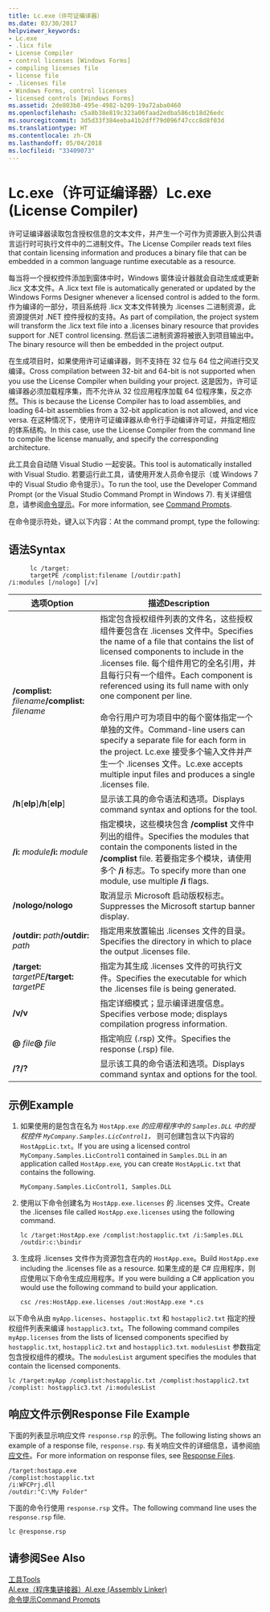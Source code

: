 ```yaml
---
title: Lc.exe（许可证编译器）
ms.date: 03/30/2017
helpviewer_keywords:
- Lc.exe
- .licx file
- License Compiler
- control licenses [Windows Forms]
- compiling licenses file
- license file
- .licenses file
- Windows Forms, control licenses
- licensed controls [Windows Forms]
ms.assetid: 2de803b8-495e-4982-b209-19a72aba0460
ms.openlocfilehash: c5a8b38e819c323a06faad2edba586cb18d26edc
ms.sourcegitcommit: 3d5d33f384eeba41b2dff79d096f47ccc8d8f03d
ms.translationtype: HT
ms.contentlocale: zh-CN
ms.lasthandoff: 05/04/2018
ms.locfileid: "33409073"
---
```

# <a name="lcexe-license-compiler"></a><span data-ttu-id="4c6fc-102">Lc.exe（许可证编译器）</span><span class="sxs-lookup"><span data-stu-id="4c6fc-102">Lc.exe (License Compiler)</span></span>
<span data-ttu-id="4c6fc-103">许可证编译器读取包含授权信息的文本文件，并产生一个可作为资源嵌入到公共语言运行时可执行文件中的二进制文件。</span><span class="sxs-lookup"><span data-stu-id="4c6fc-103">The License Compiler reads text files that contain licensing information and produces a binary file that can be embedded in a common language runtime executable as a resource.</span></span>  
  
 <span data-ttu-id="4c6fc-104">每当将一个授权控件添加到窗体中时，Windows 窗体设计器就会自动生成或更新 .licx 文本文件。</span><span class="sxs-lookup"><span data-stu-id="4c6fc-104">A .licx text file is automatically generated or updated by the Windows Forms Designer whenever a licensed control is added to the form.</span></span> <span data-ttu-id="4c6fc-105">作为编译的一部分，项目系统将 .licx 文本文件转换为 .licenses 二进制资源，此资源提供对 .NET 控件授权的支持。</span><span class="sxs-lookup"><span data-stu-id="4c6fc-105">As part of compilation, the project system will transform the .licx text file into a .licenses binary resource that provides support for .NET control licensing.</span></span> <span data-ttu-id="4c6fc-106">然后该二进制资源将被嵌入到项目输出中。</span><span class="sxs-lookup"><span data-stu-id="4c6fc-106">The binary resource will then be embedded in the project output.</span></span>  
  
 <span data-ttu-id="4c6fc-107">在生成项目时，如果使用许可证编译器，则不支持在 32 位与 64 位之间进行交叉编译。</span><span class="sxs-lookup"><span data-stu-id="4c6fc-107">Cross compilation between 32-bit and 64-bit is not supported when you use the License Compiler when building your project.</span></span> <span data-ttu-id="4c6fc-108">这是因为，许可证编译器必须加载程序集，而不允许从 32 位应用程序加载 64 位程序集，反之亦然。</span><span class="sxs-lookup"><span data-stu-id="4c6fc-108">This is because the License Compiler has to load assemblies, and loading 64-bit assemblies from a 32-bit application is not allowed, and vice versa.</span></span> <span data-ttu-id="4c6fc-109">在这种情况下，使用许可证编译器从命令行手动编译许可证，并指定相应的体系结构。</span><span class="sxs-lookup"><span data-stu-id="4c6fc-109">In this case, use the License Compiler from the command line to compile the license manually, and specify the corresponding architecture.</span></span>  
  
 <span data-ttu-id="4c6fc-110">此工具会自动随 Visual Studio 一起安装。</span><span class="sxs-lookup"><span data-stu-id="4c6fc-110">This tool is automatically installed with Visual Studio.</span></span> <span data-ttu-id="4c6fc-111">若要运行此工具，请使用开发人员命令提示（或 Windows 7 中的 Visual Studio 命令提示）。</span><span class="sxs-lookup"><span data-stu-id="4c6fc-111">To run the tool, use the Developer Command Prompt (or the Visual Studio Command Prompt in Windows 7).</span></span> <span data-ttu-id="4c6fc-112">有关详细信息，请参阅[命令提示](../../../docs/framework/tools/developer-command-prompt-for-vs.md)。</span><span class="sxs-lookup"><span data-stu-id="4c6fc-112">For more information, see [Command Prompts](../../../docs/framework/tools/developer-command-prompt-for-vs.md).</span></span>  
  
 <span data-ttu-id="4c6fc-113">在命令提示符处，键入以下内容：</span><span class="sxs-lookup"><span data-stu-id="4c6fc-113">At the command prompt, type the following:</span></span>  
  
## <a name="syntax"></a><span data-ttu-id="4c6fc-114">语法</span><span class="sxs-lookup"><span data-stu-id="4c6fc-114">Syntax</span></span>  
  
```  
      lc /target:  
      targetPE /complist:filename [/outdir:path]  
/i:modules [/nologo] [/v]  
```  
  
|<span data-ttu-id="4c6fc-115">选项</span><span class="sxs-lookup"><span data-stu-id="4c6fc-115">Option</span></span>|<span data-ttu-id="4c6fc-116">描述</span><span class="sxs-lookup"><span data-stu-id="4c6fc-116">Description</span></span>|  
|------------|-----------------|  
|<span data-ttu-id="4c6fc-117">**/complist:** *filename*</span><span class="sxs-lookup"><span data-stu-id="4c6fc-117">**/complist:** *filename*</span></span>|<span data-ttu-id="4c6fc-118">指定包含授权组件列表的文件名，这些授权组件要包含在 .licenses 文件中。</span><span class="sxs-lookup"><span data-stu-id="4c6fc-118">Specifies the name of a file that contains the list of licensed components to include in the .licenses file.</span></span> <span data-ttu-id="4c6fc-119">每个组件用它的全名引用，并且每行只有一个组件。</span><span class="sxs-lookup"><span data-stu-id="4c6fc-119">Each component is referenced using its full name with only one component per line.</span></span><br /><br /> <span data-ttu-id="4c6fc-120">命令行用户可为项目中的每个窗体指定一个单独的文件。</span><span class="sxs-lookup"><span data-stu-id="4c6fc-120">Command-line users can specify a separate file for each form in the project.</span></span> <span data-ttu-id="4c6fc-121">Lc.exe 接受多个输入文件并产生一个 .licenses 文件。</span><span class="sxs-lookup"><span data-stu-id="4c6fc-121">Lc.exe accepts multiple input files and produces a single .licenses file.</span></span>|  
|<span data-ttu-id="4c6fc-122">**/h**[**elp**]</span><span class="sxs-lookup"><span data-stu-id="4c6fc-122">**/h**[**elp**]</span></span>|<span data-ttu-id="4c6fc-123">显示该工具的命令语法和选项。</span><span class="sxs-lookup"><span data-stu-id="4c6fc-123">Displays command syntax and options for the tool.</span></span>|  
|<span data-ttu-id="4c6fc-124">**/i:** *module*</span><span class="sxs-lookup"><span data-stu-id="4c6fc-124">**/i:** *module*</span></span>|<span data-ttu-id="4c6fc-125">指定模块，这些模块包含 **/complist** 文件中列出的组件。</span><span class="sxs-lookup"><span data-stu-id="4c6fc-125">Specifies the modules that contain the components listed in the **/complist** file.</span></span> <span data-ttu-id="4c6fc-126">若要指定多个模块，请使用多个 **/i** 标志。</span><span class="sxs-lookup"><span data-stu-id="4c6fc-126">To specify more than one module, use multiple **/i** flags.</span></span>|  
|<span data-ttu-id="4c6fc-127">**/nologo**</span><span class="sxs-lookup"><span data-stu-id="4c6fc-127">**/nologo**</span></span>|<span data-ttu-id="4c6fc-128">取消显示 Microsoft 启动版权标志。</span><span class="sxs-lookup"><span data-stu-id="4c6fc-128">Suppresses the Microsoft startup banner display.</span></span>|  
|<span data-ttu-id="4c6fc-129">**/outdir:** *path*</span><span class="sxs-lookup"><span data-stu-id="4c6fc-129">**/outdir:** *path*</span></span>|<span data-ttu-id="4c6fc-130">指定用来放置输出 .licenses 文件的目录。</span><span class="sxs-lookup"><span data-stu-id="4c6fc-130">Specifies the directory in which to place the output .licenses file.</span></span>|  
|<span data-ttu-id="4c6fc-131">**/target:** *targetPE*</span><span class="sxs-lookup"><span data-stu-id="4c6fc-131">**/target:** *targetPE*</span></span>|<span data-ttu-id="4c6fc-132">指定为其生成 .licenses 文件的可执行文件。</span><span class="sxs-lookup"><span data-stu-id="4c6fc-132">Specifies the executable for which the .licenses file is being generated.</span></span>|  
|<span data-ttu-id="4c6fc-133">**/v**</span><span class="sxs-lookup"><span data-stu-id="4c6fc-133">**/v**</span></span>|<span data-ttu-id="4c6fc-134">指定详细模式；显示编译进度信息。</span><span class="sxs-lookup"><span data-stu-id="4c6fc-134">Specifies verbose mode; displays compilation progress information.</span></span>|  
|<span data-ttu-id="4c6fc-135">**@** *file*</span><span class="sxs-lookup"><span data-stu-id="4c6fc-135">**@** *file*</span></span>|<span data-ttu-id="4c6fc-136">指定响应 (.rsp) 文件。</span><span class="sxs-lookup"><span data-stu-id="4c6fc-136">Specifies the response (.rsp) file.</span></span>|  
|<span data-ttu-id="4c6fc-137">**/?**</span><span class="sxs-lookup"><span data-stu-id="4c6fc-137">**/?**</span></span>|<span data-ttu-id="4c6fc-138">显示该工具的命令语法和选项。</span><span class="sxs-lookup"><span data-stu-id="4c6fc-138">Displays command syntax and options for the tool.</span></span>|  
  
## <a name="example"></a><span data-ttu-id="4c6fc-139">示例</span><span class="sxs-lookup"><span data-stu-id="4c6fc-139">Example</span></span>  
  
1.  <span data-ttu-id="4c6fc-140">如果使用的是包含在名为 `HostApp.exe` *的应用程序中的 `Samples.DLL` 中的授权控件 `MyCompany.Samples.LicControl1`，* 则可创建包含以下内容的 `HostAppLic.txt`。</span><span class="sxs-lookup"><span data-stu-id="4c6fc-140">If you are using a licensed control `MyCompany.Samples.LicControl1` contained in `Samples.DLL` in an application called `HostApp.exe`*,* you can create `HostAppLic.txt` that contains the following.</span></span>  
  
    ```  
    MyCompany.Samples.LicControl1, Samples.DLL  
    ```  
  
2.  <span data-ttu-id="4c6fc-141">使用以下命令创建名为 `HostApp.exe.licenses` 的 .licenses 文件。</span><span class="sxs-lookup"><span data-stu-id="4c6fc-141">Create the .licenses file called `HostApp.exe.licenses` using the following command.</span></span>  
  
    ```  
    lc /target:HostApp.exe /complist:hostapplic.txt /i:Samples.DLL /outdir:c:\bindir  
    ```  
  
3.  <span data-ttu-id="4c6fc-142">生成将 .licenses 文件作为资源包含在内的 `HostApp.exe`。</span><span class="sxs-lookup"><span data-stu-id="4c6fc-142">Build `HostApp.exe` including the .licenses file as a resource.</span></span> <span data-ttu-id="4c6fc-143">如果生成的是 C# 应用程序，则应使用以下命令生成应用程序。</span><span class="sxs-lookup"><span data-stu-id="4c6fc-143">If you were building a C# application you would use the following command to build your application.</span></span>  
  
    ```  
    csc /res:HostApp.exe.licenses /out:HostApp.exe *.cs  
    ```  
  
 <span data-ttu-id="4c6fc-144">以下命令从由 `myApp.licenses`、`hostapplic.txt` 和 `hostapplic2.txt` 指定的授权组件列表来编译 `hostapplic3.txt`。</span><span class="sxs-lookup"><span data-stu-id="4c6fc-144">The following command compiles `myApp.licenses` from the lists of licensed components specified by `hostapplic.txt`, `hostapplic2.txt` and `hostapplic3.txt`.</span></span> <span data-ttu-id="4c6fc-145">`modulesList` 参数指定包含授权组件的模块。</span><span class="sxs-lookup"><span data-stu-id="4c6fc-145">The `modulesList` argument specifies the modules that contain the licensed components.</span></span>  
  
```  
lc /target:myApp /complist:hostapplic.txt /complist:hostapplic2.txt /complist: hostapplic3.txt /i:modulesList  
```  
  
## <a name="response-file-example"></a><span data-ttu-id="4c6fc-146">响应文件示例</span><span class="sxs-lookup"><span data-stu-id="4c6fc-146">Response File Example</span></span>  
 <span data-ttu-id="4c6fc-147">下面的列表显示响应文件 `response.rsp` 的示例。</span><span class="sxs-lookup"><span data-stu-id="4c6fc-147">The following listing shows an example of a response file, `response.rsp`.</span></span> <span data-ttu-id="4c6fc-148">有关响应文件的详细信息，请参阅[响应文件](/visualstudio/msbuild/msbuild-response-files)。</span><span class="sxs-lookup"><span data-stu-id="4c6fc-148">For more information on response files, see [Response Files](/visualstudio/msbuild/msbuild-response-files).</span></span>  
  
```  
/target:hostapp.exe  
/complist:hostapplic.txt   
/i:WFCPrj.dll   
/outdir:"C:\My Folder"  
```  
  
 <span data-ttu-id="4c6fc-149">下面的命令行使用 `response.rsp` 文件。</span><span class="sxs-lookup"><span data-stu-id="4c6fc-149">The following command line uses the `response.rsp` file.</span></span>  
  
```  
lc @response.rsp  
```  
  
## <a name="see-also"></a><span data-ttu-id="4c6fc-150">请参阅</span><span class="sxs-lookup"><span data-stu-id="4c6fc-150">See Also</span></span>  
 [<span data-ttu-id="4c6fc-151">工具</span><span class="sxs-lookup"><span data-stu-id="4c6fc-151">Tools</span></span>](../../../docs/framework/tools/index.md)  
 [<span data-ttu-id="4c6fc-152">Al.exe（程序集链接器）</span><span class="sxs-lookup"><span data-stu-id="4c6fc-152">Al.exe (Assembly Linker)</span></span>](../../../docs/framework/tools/al-exe-assembly-linker.md)  
 [<span data-ttu-id="4c6fc-153">命令提示</span><span class="sxs-lookup"><span data-stu-id="4c6fc-153">Command Prompts</span></span>](../../../docs/framework/tools/developer-command-prompt-for-vs.md)
